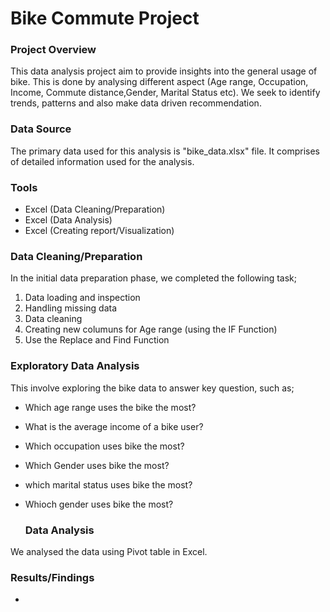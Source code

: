# Bike Commute Project

### Project Overview

This data analysis project aim to provide insights into the general usage of bike. This is done by analysing different aspect (Age range, Occupation, Income, Commute distance,Gender, Marital Status etc). We seek to identify trends, patterns and also make data driven recommendation.

### Data Source

The primary data used for this analysis is "bike_data.xlsx" file. It comprises of detailed information used for the analysis.

### Tools 

- Excel (Data Cleaning/Preparation)
- Excel (Data Analysis)
- Excel (Creating report/Visualization)

### Data Cleaning/Preparation

In the initial data preparation phase, we completed the following task;
 1. Data loading and inspection
 2. Handling missing data
 3. Data cleaning
 4. Creating new columuns for Age range (using the IF Function)
 5. Use the Replace and Find Function

### Exploratory Data Analysis

This involve exploring the bike data to answer key question, such as;

- Which age range uses the bike the most?
- What is the average income of a bike user?
- Which occupation uses bike the most?
- Which Gender uses bike the most?
- which marital status uses bike the most?
- Whioch gender uses bike the most?
  
  ### Data Analysis
We analysed the data using Pivot table in Excel.
  
   ### Results/Findings
-
